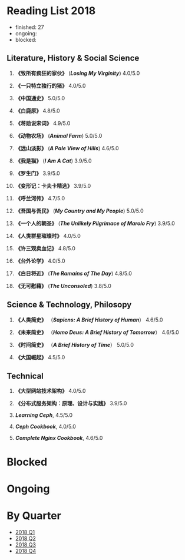 Reading List 2018
========================

* finished: 27
* ongoing:
* blocked:

## Literature, History & Social Science

1. **《致所有疯狂的家伙》** (***Losing My Virginity***) 4.0/5.0

1. **《一只特立独行的猪》** 4.0/5.0

1. **《中国通史》**  5.0/5.0

1. **《白鹿原》**  4.8/5.0

1. **《蒋勋说宋词》**  4.9/5.0

1. **《动物农场》** (***Animal Farm***)  5.0/5.0

1. **《远山淡影》** (***A Pale View of Hills***) 4.6/5.0

1. **《我是猫》** (***I Am A Cat***) 3.9/5.0

1. **《罗生门》** 3.9/5.0

1. **《变形记：卡夫卡精选》** 3.9/5.0

1. **《呼兰河传》** 4.7/5.0

1. **《吾国与吾民》** (***My Country and My People***) 5.0/5.0

1. **《一个人的朝圣》** (***The Unlikely Pilgrimace of Marolo Fry***) 3.9/5.0

1. **《人类群星璀璨时》** 4.0/5.0

1. **《许三观卖血记》** 4.8/5.0

1. **《台外论学》** 4.0/5.0

1. **《白日将近》** (***The Ramains of The Day***) 4.8/5.0

1. **《无可慰藉》** (***The Unconsoled***) 3.8/5.0

## Science & Technology, Philosopy

1. **《人类简史》** （***Sapiens: A Brief History of Human***） 4.6/5.0

1. **《未来简史》** （***Homo Deus: A Brief History of Tomorrow***） 4.6/5.0

1. **《时间简史》** （***A Brief History of Time***） 5.0/5.0

1. **《大国崛起》** 4.5/5.0

## Technical

1. **《大型网站技术架构》** 4.0/5.0

1. **《分布式服务架构：原理、设计与实践》** 3.9/5.0

1. ***Learning Ceph***, 4.5/5.0

1. ***Ceph Cookbook***, 4.0/5.0

1. ***Complete Nginx Cookbook***, 4.6/5.0

# Blocked

# Ongoing

# By Quarter
- [2018 Q1](2018_Q1.md)
- [2018 Q2](2018_Q2.md)
- [2018 Q3](2018_Q3.md)
- [2018 Q4](2018_Q4.md)
